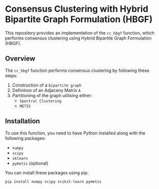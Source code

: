 # Consensus Clustering with Hybrid Bipartite Graph Formulation (HBGF)

This repository provides an implementation of the `cc_hbgf` function, which performs consensus clustering using Hybrid Bipartite Graph Formulation (HBGF).

## Overview

The `cc_hbgf` function performs consensus clustering by following these steps:
1. Construction of a `bipartite graph`
2. Definition of an Adjaceny Matrix `A`
3. Partitioning of the graph utilising either:
    - `Spectral Clustering`
    - `METIS`

## Installation

To use this function, you need to have Python installed along with the following packages:
- `numpy`
- `scipy`
- `sklearn`
- `pymetis` (optional)

You can install these packages using pip:

```bash
pip install numpy scipy scikit-learn pymetis
